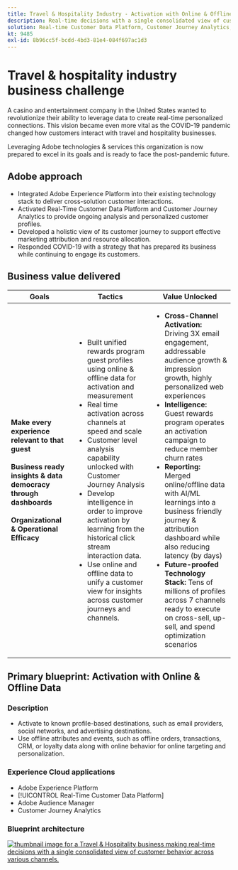 ```yaml
---
title: Travel & Hospitality Industry - Activation with Online & Offline Data
description: Real-time decisions with a single consolidated view of customer behavior across various channels.
solution: Real-time Customer Data Platform, Customer Journey Analytics, Analytics, Audience Manager, Experience Manager, Target
kt: 9485
exl-id: 8b96cc5f-bcdd-4bd3-81e4-084f697ac1d3
---
```

# Travel & hospitality industry business challenge

A casino and entertainment company in the United States wanted to revolutionize their ability to leverage data to create real-time personalized connections.  This vision became even more vital as the COVID-19 pandemic changed how customers interact with travel and hospitality businesses.  

Leveraging Adobe technologies & services this organization is now prepared to excel in its goals and is ready to face the post-pandemic future.

## Adobe approach

* Integrated Adobe Experience Platform into their existing technology stack to deliver cross-solution customer interactions.
* Activated Real-Time Customer Data Platform and Customer Journey Analytics to provide ongoing analysis and personalized customer profiles.
* Developed a holistic view of its customer journey to support effective marketing attribution and resource allocation.
* Responded COVID-19 with a strategy that has prepared its business while continuing to engage its customers.

## Business value delivered

| Goals | Tactics| Value Unlocked|
|---|---|---|
| **Make every experience relevant to that guest**<br></br>**Business ready insights & data democracy through dashboards**<br></br>**Organizational & Operational Efficacy**</ul> | <ul><li>Built unified rewards program guest profiles using online & offline data for activation and measurement</li><li>Real time activation across channels at speed and scale</li><li>Customer level analysis capability unlocked with Customer Journey Analysis</li><li>Develop intelligence in order to improve activation by learning from the historical click stream interaction data.</li><li>Use online and offline data to unify a customer view for insights across customer journeys and channels.</li></ul>                               | <ul><li><strong> Cross-Channel Activation: </strong>Driving 3X email engagement, addressable audience growth & impression growth, highly personalized web experiences </li><li><strong>Intelligence: </strong>Guest rewards program operates an activation campaign to reduce member churn rates</li><li><strong>Reporting: </strong>Merged online/offline data with AI/ML learnings into a business friendly journey & attribution dashboard while also reducing latency (by days)</li><li><strong>Future-proofed Technology Stack: </strong>Tens of millions of profiles across 7 channels ready to execute on cross-sell, up-sell, and spend optimization scenarios</li></ul>    |

## Primary blueprint: Activation with Online & Offline Data

### Description 

<ul><li>Activate to known profile-based destinations, such as email providers, social networks, and advertising destinations.</li><li>Use offline attributes and events, such as offline orders, transactions, CRM, or loyalty data along with online behavior for online targeting and personalization.</li></li></ul> 

### Experience Cloud applications

<ul><li>Adobe Experience Platform</li><li>[!UICONTROL Real-Time Customer Data Platform]</li><li>Adobe Audience Manager</li><li>Customer Journey Analytics</li></ul> 

### Blueprint architecture

<a href="https://experienceleague.adobe.com/docs/blueprints-learn/architecture/audience-activation/platform-and-applications.html?lang=en"><img alt="thumbnail image for a Travel & Hospitality business making real-time decisions with a single consolidated view of customer behavior across various channels." src="https://experienceleague.adobe.com/docs/blueprints-learn/assets/known_activation.svg" class="modal-image" /></a>
